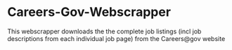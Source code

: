 # Careers-Gov-Webscrapper
This webscrapper downloads the the complete job listings (incl job descriptions from each individual job page) from the Careers@gov website
